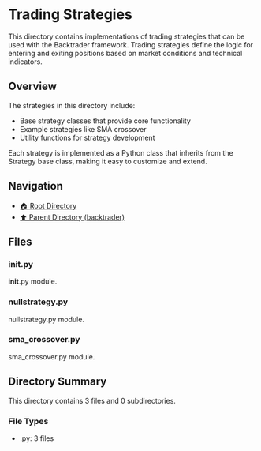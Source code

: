 # Trading Strategies

This directory contains implementations of trading strategies that can be used with the Backtrader framework. Trading strategies define the logic for entering and exiting positions based on market conditions and technical indicators.

## Overview

The strategies in this directory include:
- Base strategy classes that provide core functionality
- Example strategies like SMA crossover
- Utility functions for strategy development

Each strategy is implemented as a Python class that inherits from the Strategy base class, making it easy to customize and extend.

## Navigation

* [🏠 Root Directory](../../README.md)
* [⬆️ Parent Directory (backtrader)](../README.md)

## Files

### __init__.py

__init__.py module.

### nullstrategy.py

nullstrategy.py module.

### sma_crossover.py

sma_crossover.py module.

## Directory Summary

This directory contains 3 files and 0 subdirectories.

### File Types

* .py: 3 files
